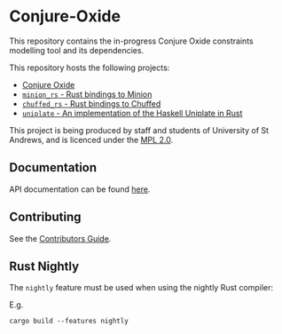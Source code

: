 # Conjure-Oxide

This repository contains the in-progress Conjure Oxide constraints modelling
tool and its dependencies. 

This repository hosts the following projects:

* [Conjure Oxide](https://github.com/conjure-cp/conjure-oxide/tree/main/conjure_oxide)
* [`minion_rs` - Rust bindings to Minion](https://github.com/conjure-cp/conjure-oxide/tree/main/solvers/minion)
* [`chuffed_rs` - Rust bindings to Chuffed](https://github.com/conjure-cp/conjure-oxide/tree/main/solvers/chuffed)
* [`uniplate` - An implementation of the Haskell Uniplate in Rust](https://github.com/conjure-cp/conjure-oxide/tree/main/crates/uniplate)

This project is being produced by staff and students of University of St
Andrews, and is licenced under the [MPL 2.0](./LICENCE).


## Documentation

API documentation can be found [here](https://conjure-cp.github.io/conjure-oxide/docs/).

## Contributing

See the [Contributors Guide](https://github.com/conjure-cp/conjure-oxide/wiki/Contributing).

## Rust Nightly

The `nightly` feature must be used when using the nightly Rust compiler:

E.g.

```
cargo build --features nightly
```

<!-- vim: cc=80
-->
